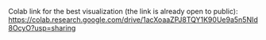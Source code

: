 Colab link for the best visualization (the link is already open to public): https://colab.research.google.com/drive/1acXoaaZPJ8TQY1K90Ue9a5n5NId8OcyO?usp=sharing
